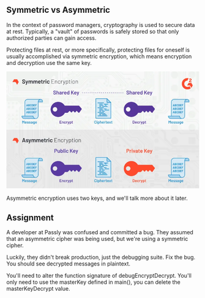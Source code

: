 ## Symmetric vs Asymmetric

In the context of password managers, cryptography is used to secure data at rest. Typically, a "vault" of passwords is safely stored so that only authorized parties can gain access.

Protecting files at rest, or more specifically, protecting files for oneself is usually accomplished via symmetric encryption, which means encryption and decryption use the same key.

![Example image](image/pic1.webp)

Asymmetric encryption uses two keys, and we'll talk more about it later.

## Assignment

A developer at Passly was confused and committed a bug. They assumed that an asymmetric cipher was being used, but we're using a symmetric cipher.

Luckily, they didn't break production, just the debugging suite. Fix the bug. You should see decrypted messages in plaintext.

You'll need to alter the function signature of debugEncryptDecrypt. You'll only need to use the masterKey defined in main(), you can delete the masterKeyDecrypt value.
